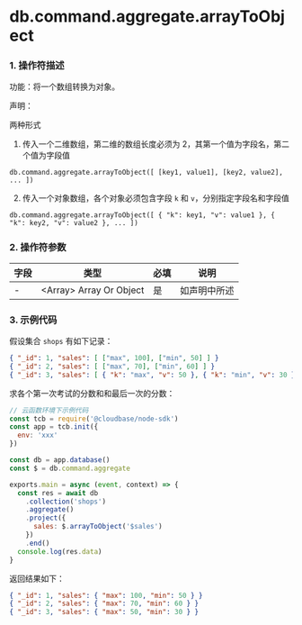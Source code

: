 # db.command.aggregate.arrayToObject

### 1. 操作符描述

功能：将一个数组转换为对象。

声明：

两种形式

1. 传入一个二维数组，第二维的数组长度必须为 2，其第一个值为字段名，第二个值为字段值

`db.command.aggregate.arrayToObject([ [key1, value1], [key2, value2], ... ])`

2. 传入一个对象数组，各个对象必须包含字段 `k` 和 `v`，分别指定字段名和字段值

`db.command.aggregate.arrayToObject([ { "k": key1, "v": value1 }, { "k": key2, "v": value2 }, ... ])`

### 2. 操作符参数

| 字段 | 类型                          | 必填 | 说明         |
| ---- | ----------------------------- | ---- | ------------ |
| -    | &lt;Array&gt; Array Or Object | 是   | 如声明中所述 |

### 3. 示例代码

假设集合 `shops` 有如下记录：

```json
{ "_id": 1, "sales": [ ["max", 100], ["min", 50] ] }
{ "_id": 2, "sales": [ ["max", 70], ["min", 60] ] }
{ "_id": 3, "sales": [ { "k": "max", "v": 50 }, { "k": "min", "v": 30 } ] }
```

求各个第一次考试的分数和和最后一次的分数：

```js
// 云函数环境下示例代码
const tcb = require('@cloudbase/node-sdk')
const app = tcb.init({
  env: 'xxx'
})

const db = app.database()
const $ = db.command.aggregate

exports.main = async (event, context) => {
  const res = await db
    .collection('shops')
    .aggregate()
    .project({
      sales: $.arrayToObject('$sales')
    })
    .end()
  console.log(res.data)
}
```

返回结果如下：

```json
{ "_id": 1, "sales": { "max": 100, "min": 50 } }
{ "_id": 2, "sales": { "max": 70, "min": 60 } }
{ "_id": 3, "sales": { "max": 50, "min": 30 } }
```
